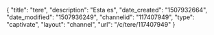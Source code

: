 {
    "title": "tere",
    "description": "Esta es",
    "date_created": "1507932664",
    "date_modified": "1507936249",
    "channelid": "117407949",
    "type": "captivate",
    "layout": "channel",
    "url": "\/c\/tere\/117407949"
}